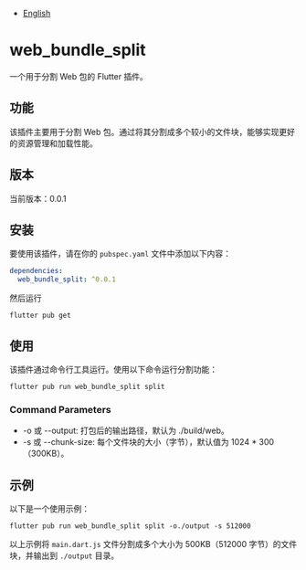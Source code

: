 - [English](README.md)

# web_bundle_split

一个用于分割 Web 包的 Flutter 插件。

## 功能

该插件主要用于分割 Web 包。通过将其分割成多个较小的文件块，能够实现更好的资源管理和加载性能。

## 版本

当前版本：0.0.1

## 安装

要使用该插件，请在你的 `pubspec.yaml` 文件中添加以下内容：

```yaml
dependencies:
  web_bundle_split: ^0.0.1
```

然后运行

```
flutter pub get
```

## 使用

该插件通过命令行工具运行。使用以下命令运行分割功能：

```
flutter pub run web_bundle_split split
```

### Command Parameters

- -o 或 --output: 打包后的输出路径，默认为 ./build/web。
- -s 或 --chunk-size: 每个文件块的大小（字节），默认值为 1024 \* 300（300KB）。

## 示例

以下是一个使用示例：

```
flutter pub run web_bundle_split split -o./output -s 512000
```

以上示例将 `main.dart.js` 文件分割成多个大小为 500KB（512000 字节）的文件块，并输出到 `./output` 目录。
